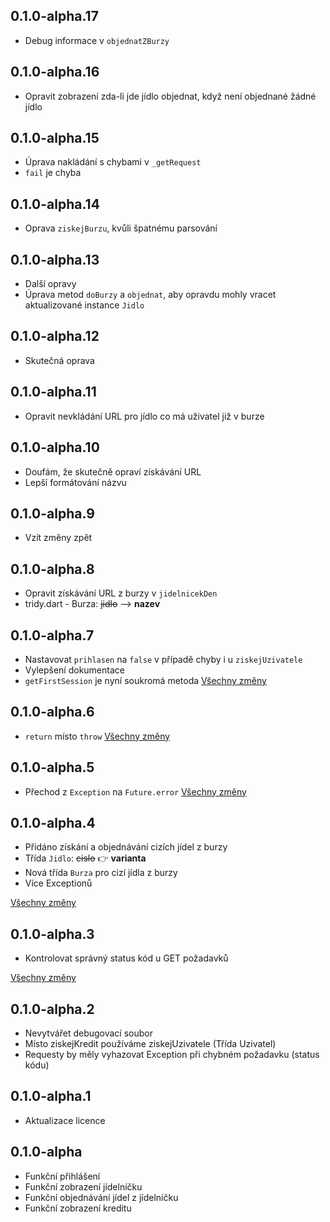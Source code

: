 ## 0.1.0-alpha.17
- Debug informace v `objednatZBurzy`
## 0.1.0-alpha.16
- Opravit zobrazení zda-li jde jídlo objednat, když není objednané žádné jídlo
## 0.1.0-alpha.15
- Úprava nakládání s chybami v `_getRequest`
- `fail` je chyba
## 0.1.0-alpha.14
- Oprava `ziskejBurzu`, kvůli špatnému parsování
## 0.1.0-alpha.13
- Další opravy
- Úprava metod `doBurzy` a `objednat`, aby opravdu mohly vracet aktualizované instance `Jidlo`
## 0.1.0-alpha.12
- Skutečná oprava
## 0.1.0-alpha.11
- Opravit nevkládání URL pro jídlo co má uživatel již v burze
## 0.1.0-alpha.10
- Doufám, že skutečně opraví získávání URL
- Lepší formátování názvu
## 0.1.0-alpha.9
- Vzít změny zpět
## 0.1.0-alpha.8
- Opravit získávání URL z burzy v `jidelnicekDen`
- tridy.dart - Burza: ~~jidlo~~ --> __nazev__
## 0.1.0-alpha.7
- Nastavovat `prihlasen` na `false` v případě chyby i u `ziskejUzivatele`
- Vylepšení dokumentace
- `getFirstSession` je nyní soukromá metoda
[Všechny změny](https://github.com/hernikplays/canteenlib/compare/0.1.0-alpha.6...0.1.0-alpha.7)

## 0.1.0-alpha.6
- `return` místo `throw`
[Všechny změny](https://github.com/hernikplays/canteenlib/compare/0.1.0-alpha.5...0.1.0-alpha.6)

## 0.1.0-alpha.5
- Přechod z `Exception` na `Future.error`
[Všechny změny](https://github.com/hernikplays/canteenlib/compare/0.1.0-alpha.4...0.1.0-alpha.5)

## 0.1.0-alpha.4
- Přidáno získání a objednávání cizích jídel z burzy
- Třída `Jidlo`: ~~cislo~~ 👉 **varianta**
- Nová třída `Burza` pro cizí jídla z burzy
- Více Exceptionů

[Všechny změny](https://github.com/hernikplays/canteenlib/compare/0.1.0-alpha.3...0.1.0-alpha.4)

## 0.1.0-alpha.3
- Kontrolovat správný status kód u GET požadavků

[Všechny změny](https://github.com/hernikplays/canteenlib/compare/0.1.0-alpha.1...0.1.0-alpha.4)

## 0.1.0-alpha.2
- Nevytvářet debugovací soubor
- Místo ziskejKredit používáme ziskejUzivatele (Třída Uzivatel)
- Requesty by měly vyhazovat Exception při chybném požadavku (status kódu)
## 0.1.0-alpha.1
- Aktualizace licence

## 0.1.0-alpha

- Funkční přihlášení
- Funkční zobrazení jídelníčku
- Funkční objednávání jídel z jídelníčku
- Funkční zobrazení kreditu
